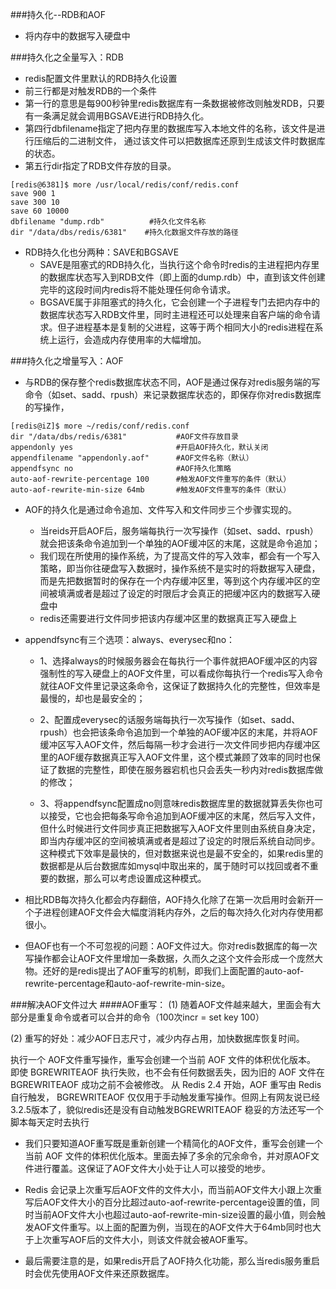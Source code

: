 ###持久化--RDB和AOF
- 将内存中的数据写入硬盘中

###持久化之全量写入：RDB
- redis配置文件里默认的RDB持久化设置
- 前三行都是对触发RDB的一个条件
- 第一行的意思是每900秒钟里redis数据库有一条数据被修改则触发RDB，只要有一条满足就会调用BGSAVE进行RDB持久化。
- 第四行dbfilename指定了把内存里的数据库写入本地文件的名称，该文件是进行压缩后的二进制文件，
通过该文件可以把数据库还原到生成该文件时数据库的状态。
- 第五行dir指定了RDB文件存放的目录。
```aidl
[redis@6381]$ more /usr/local/redis/conf/redis.conf 
save 900 1
save 300 10
save 60 10000
dbfilename "dump.rdb"          #持久化文件名称
dir "/data/dbs/redis/6381"    #持久化数据文件存放的路径
```

- RDB持久化也分两种：SAVE和BGSAVE
    - SAVE是阻塞式的RDB持久化，当执行这个命令时redis的主进程把内存里的数据库状态写入到RDB文件（即上面的dump.rdb）中，直到该文件创建完毕的这段时间内redis将不能处理任何命令请求。
    - BGSAVE属于非阻塞式的持久化，它会创建一个子进程专门去把内存中的数据库状态写入RDB文件里，同时主进程还可以处理来自客户端的命令请求。但子进程基本是复制的父进程，这等于两个相同大小的redis进程在系统上运行，会造成内存使用率的大幅增加。
    
###持久化之增量写入：AOF
- 与RDB的保存整个redis数据库状态不同，AOF是通过保存对redis服务端的写命令（如set、sadd、rpush）来记录数据库状态的，即保存你对redis数据库的写操作，
```aidl
[redis@iZ]$ more ~/redis/conf/redis.conf
dir "/data/dbs/redis/6381"           #AOF文件存放目录
appendonly yes                       #开启AOF持久化，默认关闭
appendfilename "appendonly.aof"      #AOF文件名称（默认）
appendfsync no                       #AOF持久化策略
auto-aof-rewrite-percentage 100      #触发AOF文件重写的条件（默认）
auto-aof-rewrite-min-size 64mb       #触发AOF文件重写的条件（默认）
```
- AOF的持久化是通过命令追加、文件写入和文件同步三个步骤实现的。
    - 当reids开启AOF后，服务端每执行一次写操作（如set、sadd、rpush）就会把该条命令追加到一个单独的AOF缓冲区的末尾，这就是命令追加；
    - 我们现在所使用的操作系统，为了提高文件的写入效率，都会有一个写入策略，即当你往硬盘写入数据时，操作系统不是实时的将数据写入硬盘，而是先把数据暂时的保存在一个内存缓冲区里，等到这个内存缓冲区的空间被填满或者是超过了设定的时限后才会真正的把缓冲区内的数据写入硬盘中
    - redis还需要进行文件同步把该内存缓冲区里的数据真正写入硬盘上

-   appendfsync有三个选项：always、everysec和no：
      
      - 1、选择always的时候服务器会在每执行一个事件就把AOF缓冲区的内容强制性的写入硬盘上的AOF文件里，可以看成你每执行一个redis写入命令就往AOF文件里记录这条命令，这保证了数据持久化的完整性，但效率是最慢的，却也是最安全的；
      
      - 2、配置成everysec的话服务端每执行一次写操作（如set、sadd、rpush）也会把该条命令追加到一个单独的AOF缓冲区的末尾，并将AOF缓冲区写入AOF文件，然后每隔一秒才会进行一次文件同步把内存缓冲区里的AOF缓存数据真正写入AOF文件里，这个模式兼顾了效率的同时也保证了数据的完整性，即使在服务器宕机也只会丢失一秒内对redis数据库做的修改；
      
      - 3、将appendfsync配置成no则意味redis数据库里的数据就算丢失你也可以接受，它也会把每条写命令追加到AOF缓冲区的末尾，然后写入文件，但什么时候进行文件同步真正把数据写入AOF文件里则由系统自身决定，即当内存缓冲区的空间被填满或者是超过了设定的时限后系统自动同步。这种模式下效率是最快的，但对数据来说也是最不安全的，如果redis里的数据都是从后台数据库如mysql中取出来的，属于随时可以找回或者不重要的数据，那么可以考虑设置成这种模式。

- 相比RDB每次持久化都会内存翻倍，AOF持久化除了在第一次启用时会新开一个子进程创建AOF文件会大幅度消耗内存外，之后的每次持久化对内存使用都很小。

- 但AOF也有一个不可忽视的问题：AOF文件过大。你对redis数据库的每一次写操作都会让AOF文件里增加一条数据，久而久之这个文件会形成一个庞然大物。还好的是redis提出了AOF重写的机制，即我们上面配置的auto-aof-rewrite-percentage和auto-aof-rewrite-min-size。

###解决AOF文件过大
####AOF重写：
(1) 随着AOF文件越来越大，里面会有大部分是重复命令或者可以合并的命令（100次incr = set key 100）

(2) 重写的好处：减少AOF日志尺寸，减少内存占用，加快数据库恢复时间。

执行一个 AOF文件重写操作，重写会创建一个当前 AOF 文件的体积优化版本。
即使 BGREWRITEAOF 执行失败，也不会有任何数据丢失，因为旧的 AOF 文件在 BGREWRITEAOF 成功之前不会被修改。
从 Redis 2.4 开始，AOF 重写由 Redis 自行触发， BGREWRITEAOF 仅仅用于手动触发重写操作。但网上有网友说已经3.2.5版本了，貌似redis还是没有自动触发BGREWRITEAOF
稳妥的方法还写一个脚本每天定时去执行

- 我们只要知道AOF重写既是重新创建一个精简化的AOF文件，重写会创建一个当前 AOF 文件的体积优化版本。里面去掉了多余的冗余命令，并对原AOF文件进行覆盖。这保证了AOF文件大小处于让人可以接受的地步。

- Redis 会记录上次重写后AOF文件的文件大小，而当前AOF文件大小跟上次重写后AOF文件大小的百分比超过auto-aof-rewrite-percentage设置的值，同时当前AOF文件大小也超过auto-aof-rewrite-min-size设置的最小值，则会触发AOF文件重写。以上面的配置为例，当现在的AOF文件大于64mb同时也大于上次重写AOF后的文件大小，则该文件就会被AOF重写。

- 最后需要注意的是，如果redis开启了AOF持久化功能，那么当redis服务重启时会优先使用AOF文件来还原数据库。